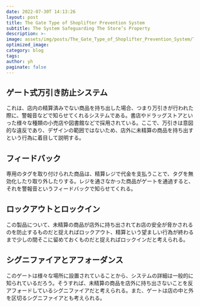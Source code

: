 ```yaml
---
date: 2022-07-30T 14:13:26
layout: post
title: The Gate Type of Shoplifter Prevention System
subtitle: The System Safeguarding The Store’s Property
description: >-
image: assets/img/posts/The_Gate_Type_of_Shoplifter_Prevention_System/The_Gate_Type_of_Shoplifter_Prevention_System.jpg
optimized_image: 
category: blog
tags: 
author: yh
paginate: false
---
```


## ゲート式万引き防止システム

これは、店内の精算済みでない商品を持ち出した場合、つまり万引きが行われた際に、警報音などで知らせてくれるシステムである。書店やドラッグストアといった様々な種類の小売店や図書館などで採用されている。ここで、万引きは意図的な違反であり、デザインの範囲ではないため、店外に未精算の商品を持ち出すという行為に着目して説明する。

## フィードバック

専用のタグを取り付けられた商品は、精算レジで代金を支払うことで、タグを無効化したり取り外したりする。レジを通さなかった商品がゲートを通過すると、それを警報音というフィードバックで知らせてくれる。

## ロックアウトとロックイン

この製品について、未精算の商品が店外に持ち出されてお店の安全が脅かされるのを防止するものだと捉えればロックアウト、精算という望ましい行為が終わるまで少しの間そこに留めておくものだと捉えればロックインだと考えられる。

## シグニファイアとアフォーダンス

このゲートは様々な場所に設置されていることから、システムの詳細は一般的に知られているだろう。そうすれば、未精算の商品を店外に持ち出さないことを反アフォードしているシグニファイアだと考えられる。また、ゲートは店の中と外を区切るシグニファイアとも考えられる。